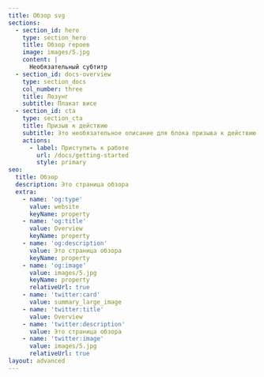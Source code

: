 ```yaml
---
title: Обзор svg
sections:
  - section_id: hero
    type: section_hero
    title: Обзор героев
    image: images/5.jpg
    content: |
      Необязательный субтитр
  - section_id: docs-overview
    type: section_docs
    col_number: three
    title: Лозунг
    subtitle: Плакат висе
  - section_id: cta
    type: section_cta
    title: Призыв к действию
    subtitle: Это необязательное описание для блока призыва к действию.
    actions:
      - label: Приступить к работе
        url: /docs/getting-started
        style: primary
seo:
  title: Обзор
  description: Это страница обзора
  extra:
    - name: 'og:type'
      value: website
      keyName: property
    - name: 'og:title'
      value: Overview
      keyName: property
    - name: 'og:description'
      value: Это страница обзора
      keyName: property
    - name: 'og:image'
      value: images/5.jpg
      keyName: property
      relativeUrl: true
    - name: 'twitter:card'
      value: summary_large_image
    - name: 'twitter:title'
      value: Overview
    - name: 'twitter:description'
      value: Это страница обзора
    - name: 'twitter:image'
      value: images/5.jpg
      relativeUrl: true
layout: advanced
---
```

